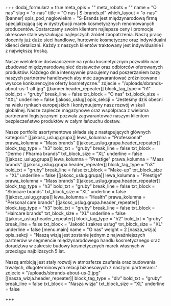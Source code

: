 +++
dodaj_formularz = true
meta_opis = ""
meta_robots = ""
name = "O nas"
slug = "o-nas"
title = "O nas | S-brands.pl"
which_layout = "o-nas"
[banner]
opis_pod_naglowiekm = "S-Brands jest międzynarodową firmą specjalizującą się w dystrybucji marek kosmetycznych renomowanych producentów. Dostarczamy swoim klientom najlepsze ceny i promocje okresowe stale wyszukując najlepszych źródeł zaopatrzenia. Naszą pracę doceniły już duże sieci handlowe, hurtownie kosmetyczne oraz indywidualni klienci detaliczni. Każdy z naszych klientów traktowany jest indywidualnie i z największą troską. <br><br>Nasze wieloletnie doświadczenie na rynku kosmetycznym pozwoliło nam zbudować międzynarodową sieć dostawców oraz odbiorców oferowanych produktów. Każdego dnia intensywnie pracujemy nad poszerzaniem bazy naszych partnerów handlowych aby móc zagwarantować zróżnicowane i wysoce konkurencyjne oferty kosmetyczne."
zdjecie = "/uploads/sbrands-about-us-1-alt.jpg"
[[banner.header_repeater]]
block_tag_type = "h1"
bold_txt = "gruby"
break_line = false
txt_block = "O nas"
txt_block_size = "XXL"
underline = false
[jakosc_uslug]
opis_sekcji = "Jesteśmy dziś obecni na wielu rynkach europejskich i kontynuujemy nasz rozwój w skali globalnej. Nasze zaplecze magazynowe oraz współpraca z wieloma partnerami logistycznymi pozwala zagwarantować naszym klientom bezpieczeństwo produktów w całym łańcuchu dostaw. <br><br>Nasze portfolio asortymentowe składa się z następujących głównych kategorii:"
[[jakosc_uslug.grupa]]
lewa_kolumna = "Professional"
prawa_kolumna = "Mass brands"
[[jakosc_uslug.grupa.header_repeater]]
block_tag_type = "h3"
bold_txt = "gruby"
break_line = false
txt_block = "Dermo / Pharma brands"
txt_block_size = "XL"
underline = false
[[jakosc_uslug.grupa]]
lewa_kolumna = "Prestige"
prawa_kolumna = "Mass brands"
[[jakosc_uslug.grupa.header_repeater]]
block_tag_type = "h3"
bold_txt = "gruby"
break_line = false
txt_block = "Make-up"
txt_block_size = "XL"
underline = false
[[jakosc_uslug.grupa]]
lewa_kolumna = "Prestige"
prawa_kolumna = "Mass brands"
[[jakosc_uslug.grupa.header_repeater]]
block_tag_type = "h3"
bold_txt = "gruby"
break_line = false
txt_block = "Skincare brands"
txt_block_size = "XL"
underline = false
[[jakosc_uslug.grupa]]
lewa_kolumna = "Health"
prawa_kolumna = "Personal care brands"
[[jakosc_uslug.grupa.header_repeater]]
block_tag_type = "h3"
bold_txt = "gruby"
break_line = false
txt_block = "Haircare brands"
txt_block_size = "XL"
underline = false
[[jakosc_uslug.header_repeater]]
block_tag_type = "h2"
bold_txt = "gruby"
break_line = false
txt_block = "Jakość i zakres usług"
txt_block_size = "XL"
underline = false
[menu.main]
name = "O nas"
weight = 2
[nasza_wizja]
opis_sekcji = "Naszą wizją jest zostanie jednym z najważniejszych partnerów w segmencie międzynarodowego handlu kosmetycznego oraz doradztwa w zakresie budowy kosmetycznych marek własnych w przeciągu najbliższych 5 lat. <br><br>Naszą ambicją jest stały rozwój w atmosferze zaufania oraz budowania trwałych, długoterminowych relacji biznesowych z naszymi partnerami."
zdjecie = "/uploads/sbrands-about-us-2.jpg"
[[nasza_wizja.header_repeater]]
block_tag_type = "div"
bold_txt = "gruby"
break_line = false
txt_block = "Nasza wizja"
txt_block_size = "XL"
underline = false

+++
